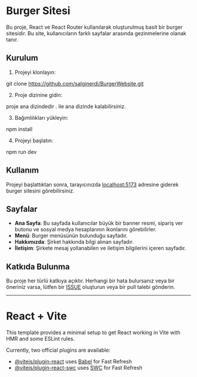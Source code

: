 # Burger Sitesi

Bu proje, React ve React Router kullanılarak oluşturulmuş basit bir burger sitesidir. Bu site, kullanıcıların farklı sayfalar arasında gezinmelerine olanak tanır.

## Kurulum

1. Projeyi klonlayın:

git clone https://github.com/salginerdi/BurgerWebsite.git


2. Proje dizinine gidin:

proje ana dizindedir . ile ana dizinde kalabilirsiniz.


3. Bağımlılıkları yükleyin:

npm install


4. Projeyi başlatın:

npm run dev


## Kullanım

Projeyi başlattıktan sonra, tarayıcınızda [localhost:5173](http://localhost:5173) adresine giderek burger sitesini görebilirsiniz.

## Sayfalar

- **Ana Sayfa**: Bu sayfada kullanıcılar büyük bir banner resmi, sipariş ver butonu ve sosyal medya hesaplarının ikonlarını görebilirler.
- **Menü**: Burger menüsünün bulunduğu sayfadır.
- **Hakkımızda**: Şirket hakkında bilgi alınan sayfadır.
- **İletişim**: Şirkete mesaj yollanabilen ve iletişim bilgilerini içeren sayfadır.

## Katkıda Bulunma

Bu proje her türlü katkıya açıktır. Herhangi bir hata bulursanız veya bir öneriniz varsa, lütfen bir [ISSUE](https://github.com/salginerdi/BurgerWebsite/issues) oluşturun veya bir pull talebi gönderin.

_______________________________
# React + Vite

This template provides a minimal setup to get React working in Vite with HMR and some ESLint rules.

Currently, two official plugins are available:

- [@vitejs/plugin-react](https://github.com/vitejs/vite-plugin-react/blob/main/packages/plugin-react/README.md) uses [Babel](https://babeljs.io/) for Fast Refresh
- [@vitejs/plugin-react-swc](https://github.com/vitejs/vite-plugin-react-swc) uses [SWC](https://swc.rs/) for Fast Refresh

